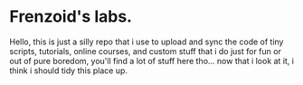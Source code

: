 # Frenzoid's labs.

Hello, this is just a silly repo that i use to upload and sync the code of tiny scripts, tutorials, online courses, and custom stuff that i do just for fun or out of pure boredom, you'll find a lot of stuff here tho... now that i look at it, i think i should tidy this place up.
